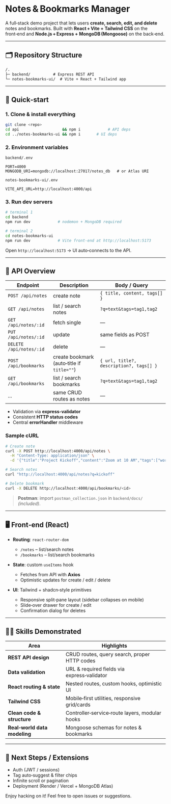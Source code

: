 # Notes & Bookmarks Manager

A full‑stack demo project that lets users **create, search, edit, and delete** notes and bookmarks.
Built with **React + Vite + Tailwind CSS** on the front‑end and **Node.js + Express + MongoDB (Mongoose)** on the back‑end.

---

## 🗂 Repository Structure

```txt
/.
├─ backend/          # Express REST API
└─ notes-bookmarks-ui/  # Vite + React + Tailwind app
```

---

## 🚀 Quick‑start

### 1. Clone & install everything

```bash
git clone <repo>
cd api                   && npm i            # API deps
cd ../notes-bookmarks-ui && npm i       # UI deps
```

### 2. Environment variables

`backend/.env`

```env
PORT=4000
MONGODB_URI=mongodb://localhost:27017/notes_db   # or Atlas URI
```

`notes-bookmarks-ui/.env`

```env
VITE_API_URL=http://localhost:4000/api
```

### 3. Run dev servers

```bash
# terminal 1
cd backend
npm run dev            # nodemon + MongoDB required

# terminal 2
cd notes-bookmarks-ui
npm run dev            # Vite front‑end at http://localhost:5173
```

Open `http://localhost:5173` → UI auto‑connects to the API.

---

## 📡 API Overview

| Endpoint                | Description                                | Body / Query                            |
| ----------------------- | ------------------------------------------ | --------------------------------------- |
| `POST /api/notes`       | create note                                | `{ title, content, tags[] }`            |
| `GET /api/notes`        | list / search notes                        | `?q=text&tags=tag1,tag2`                |
| `GET /api/notes/:id`    | fetch single                               | —                                       |
| `PUT /api/notes/:id`    | update                                     | same fields as POST                     |
| `DELETE /api/notes/:id` | delete                                     | —                                       |
| `POST /api/bookmarks`   | create bookmark (auto‑title if `title=""`) | `{ url, title?, description?, tags[] }` |
| `GET /api/bookmarks`    | list / search bookmarks                    | `?q=text&tags=tag1,tag2`                |
| ...                     | same CRUD routes as notes                  | —                                       |

* Validation via **express‑validator**
* Consistent **HTTP status codes**
* Central **errorHandler** middleware

### Sample cURL

```bash
# Create note
curl -X POST http://localhost:4000/api/notes \
  -H "Content-Type: application/json" \
  -d '{"title":"Project Kickoff","content":"Zoom at 10 AM","tags":["work"]}'

# Search notes
curl "http://localhost:4000/api/notes?q=kickoff"

# Delete bookmark
curl -X DELETE http://localhost:4000/api/bookmarks/<id>
```

> **Postman**: import `postman_collection.json` in `backend/docs/` *(included)*.

---

## 🖥 Front‑end (React)

* **Routing**: `react-router-dom`

  * `/notes` – list/search notes
  * `/bookmarks` – list/search bookmarks
* **State**: custom `useItems` hook

  * Fetches from API with **Axios**
  * Optimistic updates for create / edit / delete
* **UI**: Tailwind + shadcn‑style primitives

  * Responsive split‑pane layout (sidebar collapses on mobile)
  * Slide‑over drawer for create / edit
  * Confirmation dialog for deletes

---

## 🧑‍🔬 Skills Demonstrated

| Area                         | Highlights                                     |
| ---------------------------- | ---------------------------------------------- |
| **REST API design**          | CRUD routes, query search, proper HTTP codes   |
| **Data validation**          | URL & required fields via express‑validator    |
| **React routing & state**    | Nested routes, custom hooks, optimistic UI     |
| **Tailwind CSS**             | Mobile‑first utilities, responsive grid/cards  |
| **Clean code & structure**   | Controller‑service‑route layers, modular hooks |
| **Real‑world data modeling** | Mongoose schemas for notes & bookmarks         |

---

## 🏁 Next Steps / Extensions

* Auth (JWT / sessions)
* Tag auto‑suggest & filter chips
* Infinite scroll or pagination
* Deployment (Render / Vercel + MongoDB Atlas)

Enjoy hacking on it! Feel free to open issues or suggestions.
